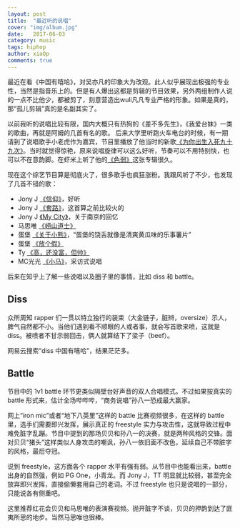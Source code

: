 ```yaml
---
layout: post
title:  "最近听的说唱"
cover: "img/album.jpg"
date:   2017-06-03
category: music
tags: hiphop
author: xiaOp
comments: true
---
```


最近在看《中国有嘻哈》，对吴亦凡的印象大为改观。此人似乎展现出极强的专业性，当然是指音乐上的。但是有人爆出这都是剪辑的节目效果，另外两组制作人说的一点不比他少，都被剪了，刻意营造出wuli凡凡专业严格的形象。如果是真的，那“孤儿剪辑”真的是名副其实了。

以前我听的说唱比较有限，国内大概只有热狗的《差不多先生》，《我爱台妹》一类的歌曲，再就是阿姆的几首有名的歌。
后来大学里听跑火车电台的时候，有一期请到了说唱歌手小老虎作为嘉宾，节目里播放了他当时的新歌[《为你出生入死九十九次》](http://music.163.com/#/song?id=34324015)。当时就觉得惊艳，原来说唱旋律可以这么好听，节奏可以不用特别快，也可以不在意韵脚。在虾米上听了他的[《色弱》](http://www.xiami.com/album/2100185908)这张专辑很久。

现在这个综艺节目算是彻底火了，很多歌手也疯狂涨粉。我跟风听了不少，也发现了几首不错的歌：
* Jony J [《信仰》](http://music.163.com/#/song?id=31260611)，好听
* Jony J [《套路》](http://music.163.com/#/song?id=37720226)，这首算之前比较火的
* Jony J [《My City》](http://music.163.com/#/song?id=31260603)，关于南京的回忆
* 马思唯 [《崂山道士》](http://music.163.com/#/song?id=33894145)
* 蛋堡 [《关于小熊》](http://music.163.com/#/song?id=76881)，“蛋堡的饶舌就像是清爽黄瓜味的乐事薯片”
* 蛋堡 [《放个假》](http://music.163.com/#/song?id=93401)
* Ty [《高，还没富，但帅》](http://music.163.com/#/song?id=482056804)
* MC光光 [《小马》](http://music.163.com/#/song?id=484926856)，采访式说唱

后来在知乎上了解一些说唱以及圈子里的事情，比如 diss 和 battle。

## Diss

众所周知 rapper 们一贯以特立独行的装束（大金链子，脏辫，oversize）示人，脾气自然都不小。当他们遇到看不顺眼的人或者事，就会写首歌来喷，这就是 diss。被喷者不甘示弱回击，俩人就算结下了梁子（beef）。

网易云搜索“diss 中国有嘻哈”，结果茫茫多。

## Battle

节目中的 1v1 battle 环节更类似隔壁台好声音的双人合唱模式。不过如果按真实的 battle 形式来，估计全场哔哔哔，“商务说唱”孙八一恐成最大赢家。

网上“iron mic”或者“地下八英里”这样的 battle 比赛视频很多，在这样的 battle 里，选手们需要即兴发挥，展示真正的 freestyle 实力与攻击性，这就导致过程中难免脏字乱蹦。节目中提到的那场贝贝和孙八一的决赛，就是两种风格的交锋。面对贝贝“猪头”这样类似人身攻击的嘲讽，孙八一依旧面不改色，延续自己不带脏字的风格，最后夺冠。

说到 freestyle，这方面各个 rapper 水平有强有弱。从节目中也能看出来，battle 出身的自然强，例如 PG One，小青龙。而 Jony J，TT 明显就比较弱，甚至完全放弃即兴发挥，直接偷懒套用自己的老词。不过 freestyle 也只是说唱的一部分，只能说各有侧重吧。

这里推荐红花会贝贝和马思唯的表演赛视频。抛开脏字不谈，贝贝的押韵到达了匪夷所思的地步。当然马思唯也很棒。
